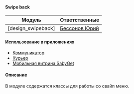 #### Swipe back

|Модуль|Ответственные|
|------|-------------|
|[design_swipeback]|[Бессонов Юрий](https://online.sbis.ru/person/0744ffc8-075a-40e7-a1bd-5d6fff8655f2)

#### Использование в приложениях
- [Коммуникатор](https://git.sbis.ru/mobileworkspace/apps/droid/communicator)
- [Курьер](https://git.sbis.ru/mobileworkspace/apps/droid/courier)
- [Мобильная витрина SabyGet](https://git.sbis.ru/mobileworkspace/apps/droid/sabyget)

#### Описание
В модуле содержатся классы для работы со свайп меню.